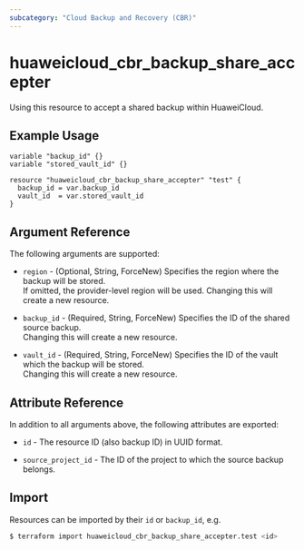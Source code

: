 ```yaml
---
subcategory: "Cloud Backup and Recovery (CBR)"
---
```


# huaweicloud_cbr_backup_share_accepter

Using this resource to accept a shared backup within HuaweiCloud.

## Example Usage

```hcl
variable "backup_id" {}
variable "stored_vault_id" {}

resource "huaweicloud_cbr_backup_share_accepter" "test" {
  backup_id = var.backup_id
  vault_id  = var.stored_vault_id
}
```

## Argument Reference

The following arguments are supported:

* `region` - (Optional, String, ForceNew) Specifies the region where the backup will be stored.  
  If omitted, the provider-level region will be used. Changing this will create a new resource.

* `backup_id` - (Required, String, ForceNew) Specifies the ID of the shared source backup.  
  Changing this will create a new resource.

* `vault_id` - (Required, String, ForceNew) Specifies the ID of the vault which the backup will be stored.  
  Changing this will create a new resource.

## Attribute Reference

In addition to all arguments above, the following attributes are exported:

* `id` - The resource ID (also backup ID) in UUID format.

* `source_project_id` - The ID of the project to which the source backup belongs.

## Import

Resources can be imported by their `id` or `backup_id`, e.g.

```bash
$ terraform import huaweicloud_cbr_backup_share_accepter.test <id>
```
